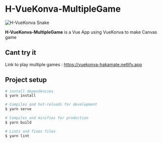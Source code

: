 # H-VueKonva-MultipleGame
![H-VueKonva Snake](https://i.ibb.co/Zdv0wbC/snake-vuekonva.jpg)

**H-VueKonva-MultipleGame** is a Vue App using VueKonva to make Canvas game

## Cant try it 

Link to play multiple games : https://vuekonva-hakamate.netlify.app

## Project setup

```bash
# install dependencies
$ yarn install

# Compiles and hot-reloads for development
$ yarn serve

# Compiles and minifies for production
$ yarn build

# Lints and fixes files
$ yarn lint
```